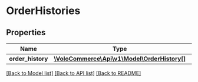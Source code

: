 # OrderHistories

## Properties
Name | Type | Description | Notes
------------ | ------------- | ------------- | -------------
**order_history** | [**\VoloCommerce\Api\v1\Model\OrderHistory[]**](OrderHistory.md) |  | [optional] 

[[Back to Model list]](../README.md#documentation-for-models) [[Back to API list]](../README.md#documentation-for-api-endpoints) [[Back to README]](../README.md)


